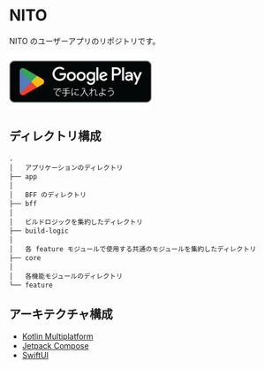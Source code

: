# NITO

NITO のユーザーアプリのリポジトリです。

<a href='https://play.google.com/store/apps/details?id=club.nito.app&pcampaignid=pcampaignidMKT-Other-global-all-co-prtnr-py-PartBadge-Mar2515-1'><img alt='Google Play で手に入れよう' src='docs/images/google-play/badge.png' height='100px'/></a>

## ディレクトリ構成

```text
.
│   アプリケーションのディレクトリ
├── app
│
│   BFF のディレクトリ
├── bff
│
│   ビルドロジックを集約したディレクトリ
├── build-logic
│
│   各 feature モジュールで使用する共通のモジュールを集約したディレクトリ
├── core
│
│   各機能モジュールのディレクトリ
└── feature
```

## アーキテクチャ構成

- [Kotlin Multiplatform](https://kotlinlang.org/lp/multiplatform/)
- [Jetpack Compose](https://developer.android.com/jetpack/compose?hl=ja)
- [SwiftUI](https://developer.apple.com/jp/xcode/swiftui/)
